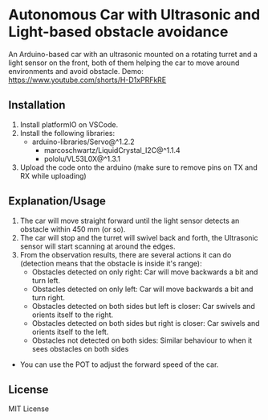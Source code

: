 # Autonomous Car with Ultrasonic and Light-based obstacle avoidance

An Arduino-based car with an ultrasonic mounted on a rotating turret and a light sensor on the front, both of them helping the car to move around environments and avoid obstacle.
Demo: https://www.youtube.com/shorts/H-D1xPRFkRE

## Installation
1. Install platformIO on VSCode.
2. Install the following libraries:
   - arduino-libraries/Servo@^1.2.2
	 - marcoschwartz/LiquidCrystal_I2C@^1.1.4
	 - pololu/VL53L0X@^1.3.1
3. Upload the code onto the arduino (make sure to remove pins on TX and RX while uploading)

## Explanation/Usage
1. The car will move straight forward until the light sensor detects an obstacle within 450 mm (or so).
2. The car will stop and the turret will swivel back and forth, the Ultrasonic sensor will start scanning at around the edges.
3. From the observation results, there are several actions it can do (detection means that the obstacle is inside it's range):
   - Obstacles detected on only right: Car will move backwards a bit and turn left.
   - Obstacles detected on only left: Car will move backwards a bit and turn right. 
   - Obstacles detected on both sides but left is closer: Car swivels and orients itself to the right.
   - Obstacles detected on both sides but right is closer: Car swivels and orients itself to the left.
   - Obstacles not detected on both sides: Similar behaviour to when it sees obstacles on both sides
     
- You can use the POT to adjust the forward speed of the car.

## License
MIT License
